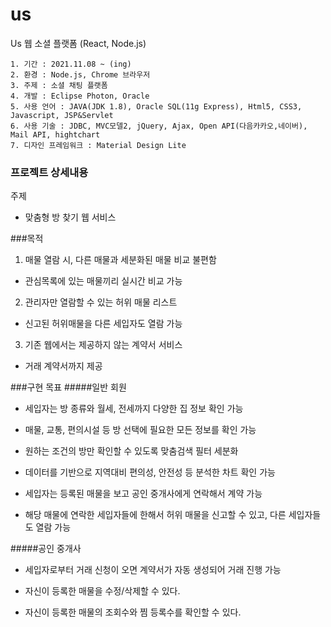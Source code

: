 # us
Us 웹 소셜 플랫폼 (React, Node.js)

```
1. 기간 : 2021.11.08 ~ (ing)
2. 환경 : Node.js, Chrome 브라우저
3. 주제 : 소셜 채팅 플랫폼
4. 개발 : Eclipse Photon, Oracle
5. 사용 언어 : JAVA(JDK 1.8), Oracle SQL(11g Express), Html5, CSS3, Javascript, JSP&Servlet
6. 사용 기술 : JDBC, MVC모델2, jQuery, Ajax, Open API(다음카카오,네이버), Mail API, hightchart
7. 디자인 프레임워크 : Material Design Lite
```

### 프로젝트 상세내용
주제
  * 맞춤형 방 찾기 웹 서비스

###목적
1. 매물 열람 시, 다른 매물과 세분화된 매물 비교 불편함

 - 관심목록에 있는 매물끼리 실시간 비교 가능

2. 관리자만 열람할 수 있는 허위 매물 리스트

 - 신고된 허위매물을 다른 세입자도 열람 가능

3. 기존 웹에서는 제공하지 않는 계약서 서비스

 - 거래 계약서까지 제공

###구현 목표
#####일반 회원
* 세입자는 방 종류와 월세, 전세까지 다양한 집 정보 확인 가능

* 매물, 교통, 편의시설 등 방 선택에 필요한 모든 정보를 확인 가능

* 원하는 조건의 방만 확인할 수 있도록 맞춤검색 필터 세분화

* 데이터를 기반으로 지역대비 편의성, 안전성 등 분석한 차트 확인 가능

* 세입자는 등록된 매물을 보고 공인 중개사에게 연락해서 계약 가능

* 해당 매물에 연락한 세입자들에 한해서 허위 매물을 신고할 수 있고, 다른 세입자들도 열람 가능

#####공인 중개사
* 세입자로부터 거래 신청이 오면 계약서가 자동 생성되어 거래 진행 가능

* 자신이 등록한 매물을 수정/삭제할 수 있다.

* 자신이 등록한 매물의 조회수와 찜 등록수를 확인할 수 있다.
